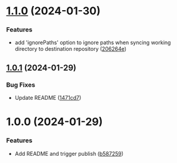 # [1.1.0](https://github.com/jcapogna/semantic-release-git-publish/compare/v1.0.1...v1.1.0) (2024-01-30)


### Features

* add 'ignorePaths' option to ignore paths when syncing working directory to destination repository ([206264e](https://github.com/jcapogna/semantic-release-git-publish/commit/206264e4f012d2928189559ef35879c27d1756e0))

## [1.0.1](https://github.com/jcapogna/semantic-release-git-publish/compare/v1.0.0...v1.0.1) (2024-01-29)


### Bug Fixes

* Update README ([1471cd7](https://github.com/jcapogna/semantic-release-git-publish/commit/1471cd7832cd2f519df1a46d1bc9389e805144f7))

# 1.0.0 (2024-01-29)


### Features

* Add README and trigger publish ([b587259](https://github.com/jcapogna/semantic-release-git-publish/commit/b587259e6df6b6fd1a03b85e0bf5ef0d162a593e))
